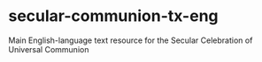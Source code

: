 # secular-communion-tx-eng
Main English-language text resource for the Secular Celebration of Universal Communion

